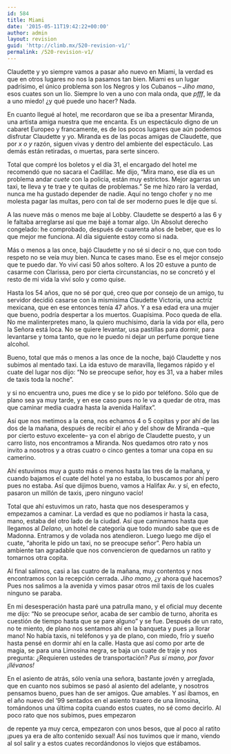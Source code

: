 ```yaml
---
id: 584
title: Miami
date: '2015-05-11T19:42:22+00:00'
author: admin
layout: revision
guid: 'http://climb.mx/520-revision-v1/'
permalink: /520-revision-v1/
---
```


Claudette y yo siempre vamos a pasar año nuevo en Miami, la verdad es que en otros lugares no nos la pasamos tan bien. Miami es un lugar padrísimo, el único problema son los Negros y los Cubanos – *Jiho mano*, esos cuates son un lío. Siempre lo ven a uno con mala onda, que *pfff*, le da a uno miedo! ¿y qué puede uno hacer? Nada.

En cuanto llegué al hotel, me recordaron que se iba a presentar Miranda, una artista amiga nuestra que me encanta. Es un espectáculo digno de un cabaret Europeo y francamente, es de los pocos lugares que aún podemos disfrutar Claudette y yo. Miranda es de las pocas amigas de Claudette, que por *x o y* razón, siguen vivas y dentro del ambiente del espectáculo. Las demás están retiradas, o muertas, para serte sincero.

Total que compré los boletos y el día 31, el encargado del hotel me recomendó que no sacara el Cadillac. Me dijo, “Mira mano, ese día es un problema andar *cuete* con la policia, están muy estrictos. Mejor agarras un taxi, te lleva y te trae y te quitas de problemas.” Se me hizo raro la verdad, nunca me ha gustado depender de nadie. Aquí no tengo chofer y no me molesta pagar las multas, pero con tal de ser moderno pues le dije que sí.

A las nueve más o menos me baje al Lobby. Claudette se despertó a las 6 y le faltaba arreglarse así que me bajé a tomar algo. Un Absolut derecho congelado: he comprobado, después de cuarenta años de beber, que es lo que mejor me funciona. Al día siguiente estoy como si nada.

Más o menos a las once, bajó Claudette y no sé si decir o no, que con todo respeto no se veía muy bien. Nunca te cases mano. Ese es el mejor consejo que te puedo dar. Yo viví casi 50 años soltero. A los 20 estuve a punto de casarme con Clarissa, pero por cierta circunstancias, no se concretó y el resto de mi vida la viví solo y como quise.

Hasta los 54 años, que no sé por qué, creo que por consejo de un amigo, tu servidor decidió casarse con la mismisima Claudette Victoria, una actríz mexicana, que en ese entonces tenía 47 años. Y a esa edad era una mujer que bueno, podría despertar a los muertos. Guapísima. Poco queda de ella. No me malinterpretes mano, la quiero muchísimo, daría la vida por ella, pero la Señora está loca. No se quiere levantar, usa pastillas para dormir, para levantarse y toma tanto, que no le puedo ni dejar un perfume porque tiene alcohol.

Bueno, total que más o menos a las once de la noche, bajó Claudette y nos subimos al mentado taxi. La ida estuvo de maravilla, llegamos rápido y el cuate del lugar nos dijo: “No se preocupe señor, hoy es 31, va a haber miles de taxis toda la noche”.

y si no encuentra uno, pues me dice y se lo pido por teléfono. Sólo que de plano sea ya muy tarde, y en ese caso pues no le va a quedar de otra, mas que caminar media cuadra hasta la avenida Halifax”.

Así que nos metimos a la cena, nos echamos 4 o 5 copitas y por ahí de las dos de la mañana, después de recibir el año y del show de Miranda –que por cierto estuvo excelente– ya con el abrigo de Claudette puesto, y un carro listo, nos encontramos a Miranda. Nos quedamos otro rato y nos invito a nosotros y a otras cuatro o cinco gentes a tomar una copa en su camerino.

Ahí estuvimos muy a gusto más o menos hasta las tres de la mañana, y cuando bajamos el cuate del hotel ya no estaba, lo buscamos por ahí pero pues no estaba. Así que dijimos bueno, vamos a Halifax Av. y sí, en efecto, pasaron un millón de taxis, ¡pero ninguno vacío!

Total que ahí estuvimos un rato, hasta que nos desesperamos y empezamos a caminar. La verdad es que no podíamos ir hasta la casa, mano, estaba del otro lado de la ciudad. Así que caminamos hasta que llegamos al *Delano*, un hotel de categoría que todo mundo sabe que es de Madonna. Entramos y de volada nos atendieron. Luego luego me dijo el cuate, “ahorita le pido un taxi, no se preocupe señor”. Pero había un ambiente tan agradable que nos convencieron de quedarnos un ratito y tomarnos otra copita.

Al final salimos, casi a las cuatro de la mañana, muy contentos y nos encontramos con la recepción cerrada. *Jiho mano*, ¿y ahora qué hacemos? Pues nos salimos a la avenida y vimos pasar otros mil taxis de los cuales ninguno se paraba.

En mi desesperación hasta paré una patrulla mano, y el oficial muy decente me dijo: “No se preocupe señor, acaba de ser cambio de turno, ahorita es cuestión de tiempo hasta que se pare alguno” y se fue. Después de un rato, no te miento, de plano nos sentamos ahí en la banqueta y pues ¡a llorar mano! No había taxis, ni teléfonos y ya de plano, con miedo, frío y sueño hasta pensé en dormir ahí en la calle. Hasta que así como por arte de magia, se para una Limosina negra, se baja un cuate de traje y nos pregunta: ¿Requieren ustedes de transportación? *Pus sí mano, por favor ¡llévanos!*

En el asiento de atrás, sólo venía una señora, bastante jovén y arreglada, que en cuanto nos subimos se pasó al asiento del adelante, y nosotros pensamos bueno, pues han de ser amigos. Que amables. Y así íbamos, en el año nuevo del ’99 sentados en el asiento trasero de una limosina, tomándonos una última copita cuando estos cuates, no sé como decirlo. Al poco rato que nos subimos, pues empezaron

de repente ya muy cerca, empezaron con unos besos, que al poco al ratito ¡pues ya era de alto contenido sexual! Así nos tuvimos que ir mano, viendo al sol salir y a estos cuates recordándonos lo viejos que estábamos.